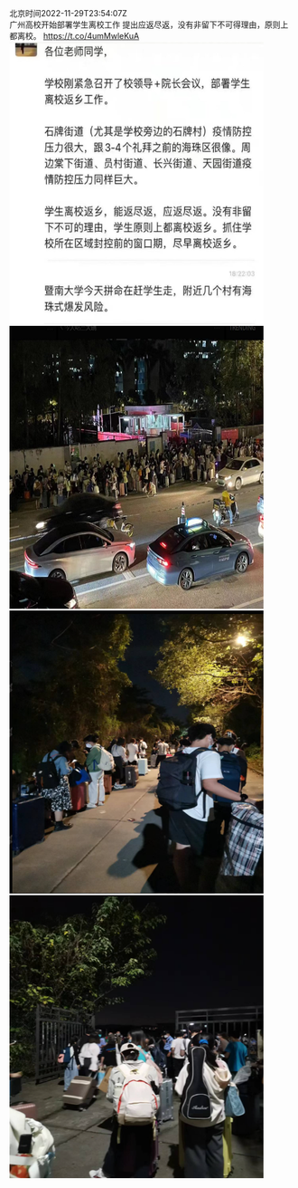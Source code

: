 北京时间2022-11-29T23:54:07Z<br>广州高校开始部署学生离校工作
提出应返尽返，没有非留下不可得理由，原则上都离校。 https://t.co/4umMwleKuA<br><img src='/temp/image/2022/o-Month-11/1597619926466203653_0.jpg' width='450' height='500'><img src='/temp/image/2022/o-Month-11/1597619926466203653_1.jpg' width='450' height='500'><img src='/temp/image/2022/o-Month-11/1597619926466203653_2.jpg' width='450' height='500'><img src='/temp/image/2022/o-Month-11/1597619926466203653_3.jpg' width='450' height='500'><br><br>